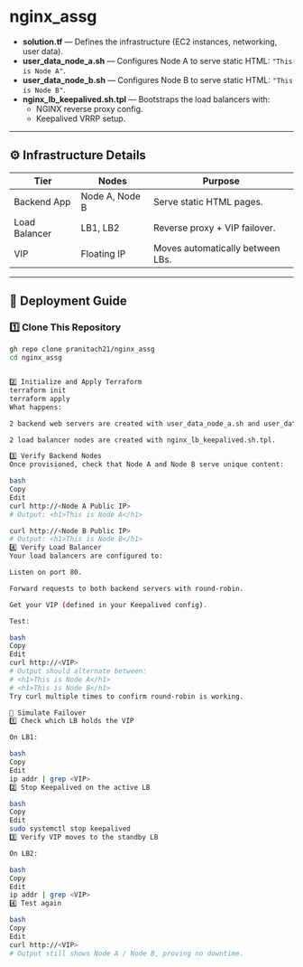 # nginx_assg


- **solution.tf** — Defines the infrastructure (EC2 instances, networking, user data).
- **user_data_node_a.sh** — Configures Node A to serve static HTML: `"This is Node A"`.
- **user_data_node_b.sh** — Configures Node B to serve static HTML: `"This is Node B"`.
- **nginx_lb_keepalived.sh.tpl** — Bootstraps the load balancers with:
  - NGINX reverse proxy config.
  - Keepalived VRRP setup.

---

## ⚙️ Infrastructure Details

| Tier         | Nodes           | Purpose                          |
|--------------|-----------------|----------------------------------|
| Backend App  | Node A, Node B  | Serve static HTML pages.         |
| Load Balancer| LB1, LB2        | Reverse proxy + VIP failover.    |
| VIP          | Floating IP     | Moves automatically between LBs. |

---

## 🚀 Deployment Guide

### 1️⃣ Clone This Repository

```bash
gh repo clone pranitach21/nginx_assg
cd nginx_assg


2️⃣ Initialize and Apply Terraform
terraform init
terraform apply
What happens:

2 backend web servers are created with user_data_node_a.sh and user_data_node_b.sh.

2 load balancer nodes are created with nginx_lb_keepalived.sh.tpl.

3️⃣ Verify Backend Nodes
Once provisioned, check that Node A and Node B serve unique content:

bash
Copy
Edit
curl http://<Node A Public IP>
# Output: <h1>This is Node A</h1>

curl http://<Node B Public IP>
# Output: <h1>This is Node B</h1>
4️⃣ Verify Load Balancer
Your load balancers are configured to:

Listen on port 80.

Forward requests to both backend servers with round-robin.

Get your VIP (defined in your Keepalived config).

Test:

bash
Copy
Edit
curl http://<VIP>
# Output should alternate between:
# <h1>This is Node A</h1>
# <h1>This is Node B</h1>
Try curl multiple times to confirm round-robin is working.

🔁 Simulate Failover
1️⃣ Check which LB holds the VIP

On LB1:

bash
Copy
Edit
ip addr | grep <VIP>
2️⃣ Stop Keepalived on the active LB

bash
Copy
Edit
sudo systemctl stop keepalived
3️⃣ Verify VIP moves to the standby LB

On LB2:

bash
Copy
Edit
ip addr | grep <VIP>
4️⃣ Test again

bash
Copy
Edit
curl http://<VIP>
# Output still shows Node A / Node B, proving no downtime.
